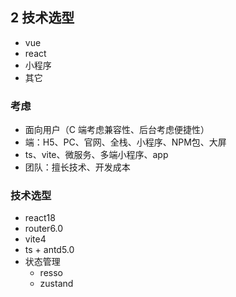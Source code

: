 ## 2 技术选型

* vue
* react
* 小程序
* 其它

### 考虑

* 面向用户（C 端考虑兼容性、后台考虑便捷性）
* 端：H5、PC、官网、全栈、小程序、NPM包、大屏
* ts、vite、微服务、多端小程序、app
* 团队：擅长技术、开发成本

### 技术选型

* react18
* router6.0
* vite4
* ts + antd5.0
* 状态管理
  * resso
  * zustand
